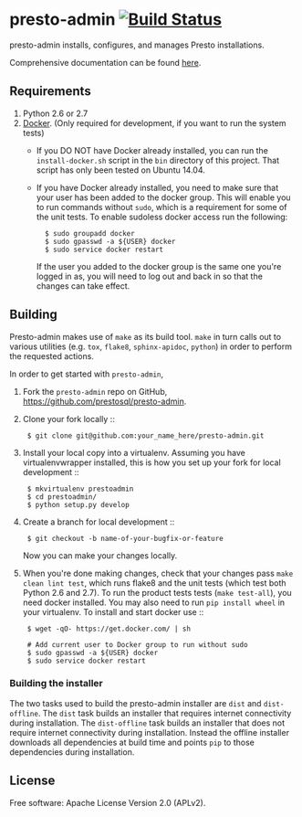 # presto-admin [![Build Status](https://travis-ci.org/prestosql/presto-admin.svg?branch=master)](https://travis-ci.org/prestosql/presto-admin)

presto-admin installs, configures, and manages Presto installations.

Comprehensive documentation can be found [here](http://prestosql.github.io/presto-admin/).

## Requirements

1. Python 2.6 or 2.7
2. [Docker](https://www.docker.com/). (Only required for development, if you want to run the system tests)
    * If you DO NOT have Docker already installed, you can run the `install-docker.sh`
      script in the `bin` directory of this project. That script has only been tested on
      Ubuntu 14.04.
    * If you have Docker already installed, you need to make sure that your user has
      been added to the docker group. This will enable you to run commands without `sudo`,
      which is a requirement for some of the unit tests. To enable sudoless docker access
      run the following:

            $ sudo groupadd docker
            $ sudo gpasswd -a ${USER} docker
            $ sudo service docker restart

      If the user you added to the docker group is the same one you're logged in as, you will
      need to log out and back in so that the changes can take effect.

## Building

Presto-admin makes use of `make` as its build tool. `make` in turn calls out to various utilities (e.g.
`tox`, `flake8`, `sphinx-apidoc`, `python`) in order to perform the requested actions.

In order to get started with `presto-admin`,

1. Fork the `presto-admin` repo on GitHub, https://github.com/prestosql/presto-admin.
2. Clone your fork locally ::

        $ git clone git@github.com:your_name_here/presto-admin.git

3. Install your local copy into a virtualenv. Assuming you have virtualenvwrapper installed, this is how you set up your fork for local development ::

        $ mkvirtualenv prestoadmin
        $ cd prestoadmin/
        $ python setup.py develop

4. Create a branch for local development ::

        $ git checkout -b name-of-your-bugfix-or-feature

     Now you can make your changes locally.

5. When you're done making changes, check that your changes pass `make clean lint test`, which runs flake8 and the unit tests (which test both Python 2.6 and 2.7).
To run the product tests tests (`make test-all`), you need docker installed. You may also need to run `pip install wheel` in your virtualenv. To install and start docker use ::

        $ wget -qO- https://get.docker.com/ | sh

        # Add current user to Docker group to run without sudo
        $ sudo gpasswd -a ${USER} docker
        $ sudo service docker restart


### Building the installer

The two tasks used to build the presto-admin installer are `dist` and
`dist-offline`. The `dist` task builds an installer that requires internet
connectivity during installation. The `dist-offline` task builds an installer
that does not require internet connectivity during installation. Instead the
offline installer downloads all dependencies at build time and points `pip` to
those dependencies during installation.

## License

Free software: Apache License Version 2.0 (APLv2).
